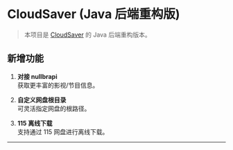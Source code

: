 # CloudSaver (Java 后端重构版)

> 本项目是 [CloudSaver](https://github.com/jiangrui1994/CloudSaver) 的 Java 后端重构版本。

## 新增功能

1. **对接 nullbrapi**  
   获取更丰富的影视/节目信息。

2. **自定义网盘根目录**  
   可灵活指定网盘的根路径。

3. **115 离线下载**  
   支持通过 115 网盘进行离线下载。

---
